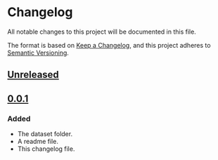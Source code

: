 # Changelog

All notable changes to this project will be documented in this file.

The format is based on [Keep a Changelog](https://keepachangelog.com/en/1.0.0/),
and this project adheres to [Semantic Versioning](https://semver.org/spec/v2.0.0.html).

## [Unreleased]

## [0.0.1]

### Added

- The dataset folder.
- A readme file.
- This changelog file.

[unreleased]: https://github.com/datafoodconsortium/solid-dataset-example/compare/v0.0.1...HEAD
[0.0.1]: https://github.com/datafoodconsortium/solid-dataset-example/releases/tag/v0.0.1
